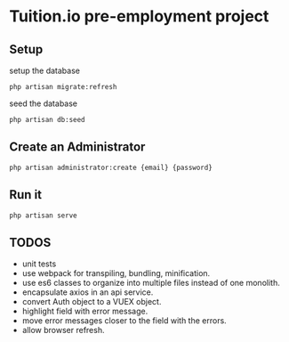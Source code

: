 # Tuition.io pre-employment project

## Setup

setup the database

```
php artisan migrate:refresh
```

seed the database

```
php artisan db:seed
```

## Create an Administrator

```
php artisan administrator:create {email} {password}
```

## Run it

```
php artisan serve
```

## TODOS

* unit tests
* use webpack for transpiling, bundling, minification.
* use es6 classes to organize into multiple files instead of one monolith.
* encapsulate axios in an api service.
* convert Auth object to a VUEX object.
* highlight field with error message.
* move error messages closer to the field with the errors.
* allow browser refresh.
